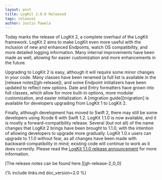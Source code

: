 ```yaml
---
layout: post
title: LogKit 2.0.0 Released
tags: releases
author: Justin Pawela
---
```


Today marks the release of LogKit 2, a complete overhaul of the LogKit framework. LogKit 2 aims to make LogKit even more useful with the inclusion of new and enhanced Endpoints, watch OS compatibility, and more detailed logging information. Many internal improvements have been made as well, allowing for easier customization and more enhancements in the future.

Upgrading to LogKit 2 is easy, although it will require some minor changes in your code. Many classes have been renamed (a full list is available in the [release notes][gh-release]), and some Endpoint initializers have been updated to reflect new options. Date and Entry formatters have grown into full classes, which allow for more built-in options, more modular customization, and easier initialization. A [migration guide][migration] is available for developers upgrading from LogKit 1 to LogKit 2.

Finally, although development has moved to Swift 2, there may still be some developers using Xcode 6 with Swift 1.2. LogKit 1.1.0 is now available, and it is mostly a forward-compatibility release. Several (but not all) of the name changes that LogKit 2 brings have been brought to 1.1.0, with the intention of allowing developers to upgrade more gradually. LogKit 1.0.x users can upgrade to 1.1.0 without fear, as all changes have been made with backward-compatibility in mind; existing code will continue to work as it does currently. Please read the [LogKit 1.1.0 release announcement][local-1_1_0-announcement] for more information.


[The release notes can be found here.][gh-release-2_0_0]


[local-1_1_0-announcement]: /2015/10/04/logkit-1_1_0-released/
{% include links.md doc_version=2.0 %}
